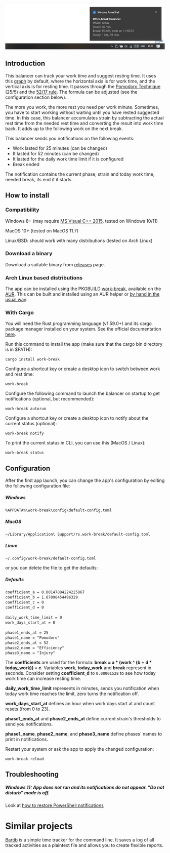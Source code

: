 ![work-break](screenshot.png)

## Introduction
This balancer can track your work time and suggest resting time. It uses this [graph](https://www.desmos.com/calculator/duqezlkow8) by default,
where the horizontal axis is for work time, and the vertical axis is for resting time. It passes through the [Pomodoro Technique](https://en.wikipedia.org/wiki/Pomodoro_Technique) (25/5) and the [52/17 rule](https://en.wikipedia.org/wiki/52/17_rule). The formula can be adjusted (see the configuration section below).

The more you work, the more rest you need per work minute. Sometimes, you have to start working without waiting until you have rested suggested time. In this case, this balancer accumulates strain by subtracting the actual rest time from the needed rest time and converting the result into work time back. It adds up to the following work on the next break.

This balancer sends you notifications on the following events:
* Work lasted for 25 minutes (can be changed)
* It lasted for 52 minutes (can be changed)
* It lasted for the daily work time limit if it is configured
* Break ended

The notification contains the current phase, strain and today work time, needed break, its end if it starts.

## How to install

<a href="https://www.softpedia.com/get/Others/Home-Education/work-break.shtml"><img style="float: right;" src="https://www.softpedia.com/_img/softpedia_100_free.png?2023_1" alt="" /></a>

### Compatibility

Windows 8+ (may require [MS Visual C++ 2015](https://www.microsoft.com/en-us/download/details.aspx?id=52685), tested on Windows 10/11)

MacOS 10+ (tested on MacOS 11.7)

Linux/BSD: should work with many distributions (tested on Arch Linux)

### Download a binary

Download a suitable binary from [releases](https://github.com/ShadoySV/work-break/releases) page.

### Arch Linux based distributions

The app can be installed using the PKGBUILD [work-break](https://aur.archlinux.org/packages/work-break), available on the [AUR](https://wiki.archlinux.org/index.php/Arch_User_Repository). This can be built and installed using an AUR helper or [by hand in the usual way](https://wiki.archlinux.org/title/Arch_User_Repository#Installing_and_upgrading_packages).

### With Cargo

You will need the Rust programming language (v1.59.0+) and its cargo package manager installed on your system. See the official documentation [here](https://www.rust-lang.org/tools/install).

Run this command to install the app (make sure that the cargo bin directory is in $PATH):
```
cargo install work-break
```

Configure a shortcut key or create a desktop icon to switch between work and rest time:
```
work-break
```

Configure the following command to launch the balancer on startup to get notifications (optional, but recommended):
```
work-break autorun
```

Configure a shortcut key or create a desktop icon to notify about the current status (optional):
```
work-break notify
```

To print the current status in CLI, you can use this (MacOS / Linux):
```
work-break status
```

## Configuration
After the first app launch, you can change the app's configuration by editing the following configuration file:

##### Windows
```
%APPDATA%\work-break\config\default-config.toml
```

##### MacOS
```
~/Library/Application\ Support/rs.work-break/default-config.toml
```
##### Linux
```
~/.config/work-break/default-config.toml
```
or you can delete the file to get the defaults:

##### Defaults
```
coefficient_a = 0.00147884224225867
coefficient_b = 1.67098454496329
coefficient_c = 0
coefficient_d = 0

daily_work_time_limit = 0
work_days_start_at = 0

phase1_ends_at = 25
phase1_name = "Pomodoro"
phase2_ends_at = 52
phase2_name = "Efficiency"
phase3_name = "Injury"

```
The **coefficients** are used for the formula: **break = a * (work ^ (b + d * today_work)) + c**. Variables **work**, **today_work** and **break** represent in seconds. Consider setting **coefficient_d** to `0.00001528` to see how today work time can increase resting time.

**daily_work_time_limit** represents in minutes, sends you notification when today work time reaches the limit, zero turns the notification off.

**work_days_start_at** defines an hour when work days start at and count resets (from 0 to 23).

**phase1_ends_at** and **phase2_ends_at** define current strain's thresholds to send you notifications.

**phase1_name**, **phase2_name**, and **phase3_name** define phases' names to print in notifications.

Restart your system or ask the app to apply the changed configuration:

```
work-break reload
```

## Troubleshooting

##### Windows 11: App does not run and its notifications do not appear. "Do not disturb" mode is off.

Look at [how to restore PowerShell notifications](https://answers.microsoft.com/en-us/windows/forum/all/powershell-toast-notifcations/a8a83b7a-0a4c-4f3d-b541-7e11403955fb)

# Similar projects

[Bartib](https://github.com/nikolassv/bartib) is a simple time tracker for the command line. It saves a log of all tracked activities as a plaintext file and allows you to create flexible reports.
